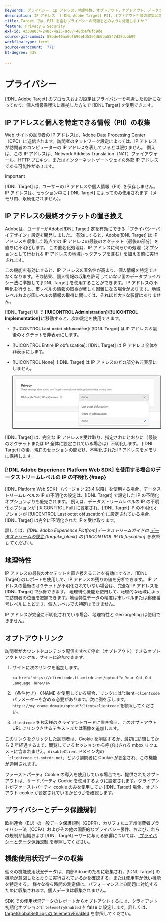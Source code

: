 ```yaml
---
keywords: プライバシー，ip アドレス，地理特性，オプトアウト，オプトアウト，データプライバシー，政府規制，規制，gdpr, ccpa, プライバシー，個人を特定できる情報，PII
description: IP アドレス  [!DNL Adobe Target] PII、オプトアウト手順の収集と取り扱いを含む、適用されるデータプライバシー法に準拠する方法を説明します。
title: Target では、PII を含むプライバシーの問題をどのように処理しますか？
feature: Privacy & Security
exl-id: 4330e034-2483-4a25-9c87-48dbef6fc9de
source-git-commit: 88bde40aa6dfb96e1d53e4db6ba5547d38dbbb99
workflow-type: tm+mt
source-wordcount: '771'
ht-degree: 43%

---
```


# プライバシー

[!DNL Adobe Target] のプロセスおよび設定はプライバシーを考慮した設計になっており、個人情報保護法に準拠した方法で [!DNL Target] を使用できます。

## IP アドレスと個人を特定できる情報（PII）の収集

Web サイトの訪問者の IP アドレスは、Adobe Data Processing Center（DPC）に送信されます。訪問者のネットワーク設定によっては、IP アドレスが訪問者のコンピューターの IP アドレスを表しているとは限りません。 例えば、この IP アドレスは、Network Address Translation（NAT）ファイアウォール、HTTP プロキシ、またはインターネットゲートウェイの外部 IP アドレスである可能性があります。

>[!IMPORTANT]
>
>[!DNL Target] は、ユーザーの IP アドレスや個人情報（PII）を保存しません。 IP アドレスは、セッション中に [!DNL Target] によってのみ使用されます（メモリ内、永続化されません）。

## IP アドレスの最終オクテットの置き換え

Adobeは、ユーザーがAdobe[!DNL Target] 定を有効にできる「プライバシーバイデザイン」設定を開発しました。 有効にすると、Adobe[!DNL Target] は IP アドレスを収集した時点での IP アドレスの最後のオクテット（最後の部分）を直ちに不明化します。 この匿名化処理は、IP アドレスに何らかの処理（オプションとして行われる IP アドレスの地域ルックアップを含む）を加える前に実行されます。

この機能を有効にすると、IP アドレスの匿名性が高まり、個人情報を特定できなくなります。その結果、個人情報の収集を許可していない国のデータプライバシー法に準拠して [!DNL Target] を使用することができます。 IP アドレスの不明化を行うと、市レベルの情報の取得が著しく困難になる場合があります。地域レベルおよび国レベルの情報の取得に関しては、それほど大きな影響はありません。

[!DNL Target] UI で **[!UICONTROL Administration]**/**[!UICONTROL Implementation]** に移動すると、次の設定を使用できます。

* [!UICONTROL Last octet obfuscation]: [!DNL Target] は IP アドレスの最後のオクテットを非表示にします。
* [!UICONTROL Entire IP obfuscation]: [!DNL Target] は IP アドレス全体を非表示にします。
* [!UICONTROL None]: [!DNL Target] は IP アドレスのどの部分も非表示にしません。

  ![obfuscate-ip-options](assets/obfuscate-ip.png)

[!DNL Target] は、完全な IP アドレスを受け取り、指定されたとおりに（最後のオクテットまたは IP 全体に設定されている場合は）不明化します。 [!DNL Target] の後、現在のセッションの間だけ、不明化された IP アドレスをメモリに保持します。

### [!DNL Adobe Experience Platform Web SDK] を使用する場合のデータストリームレベルの IP の不明化 {#aep}

[!DNL Platform Web SDK] （バージョン 23.4 以降）を使用する場合、データストリームレベルの IP の不明化の設定は、[!DNL Target] で設定した IP の不明化オプションよりも優先されます。 例えば、データストリームレベルの IP の不明化オプションが [!UICONTROL Full] に設定され、[!DNL Target] IP の不明化オプションが [!UICONTROL Last octet obfuscation] に設定されている場合、[!DNL Target] は完全に不明化された IP を受け取ります。

詳しくは、*[!DNL Adobe Experience Platfrom]データストリームガイドの [ データストリームの設定 ](https://experienceleague.adobe.com/docs/experience-platform/datastreams/configure.html?lang=ja){target=_blank} の [!UICONTROL IP Obfuscation] を参照してください*。

## 地理特性

IP アドレスの最後のオクテットを置き換えることを有効にすると、[!DNL Target] のレポートを使用して、IP アドレスの残りの値を分析できます。 IP アドレスの最後のオクテットが不明化されていない場合は、完全な IP アドレスを [!DNL Target] で分析できます。 地理特性機能を使用して、地理的な地域によって訪問者の位置を把握できます。地理特性データの精度は市レベルまたは郵便番号レベルにとどまり、個人レベルでの特定はできません。

IP アドレスが完全に不明化されている場合、地理特性と Geotargeting は使用できません。

## オプトアウトリンク

訪問者がカウントやコンテンツ配信をすべて停止（オプトアウト）できるオプトアウトリンクを、サイトに追加できます。

1. サイトに次のリンクを追加します。

   `<a href="https://clientcode.tt.omtrdc.net/optout"> Your Opt Out Language Here</a>`

1. （条件付き） CNAME を使用している場合、リンクには&quot;client=`clientcode` パラメーターを含める必要があります。次に例を示します。
   `https://my.cname.domain/optout?client=clientcode` を参照してください。

1. `clientcode` をお客様のクライアントコードに置き換え、このオプトアウト URL にリンクさせるテキストまたは画像を追加します。

このリンクをクリックした訪問者は、Cookie を削除するか、最初に訪問してから 2 年経過するまで、閲覧しているセッションから呼び出される mbox リクエストに含まれません。`disableClient` ドメイン内の「`clientcode.tt.omtrdc.net`」という訪問者に Cookie が設定され、この機能が適用されます。

ファーストパーティ Cookie の導入を使用している場合でも、提供されたオプトアウトは、サードパーティ Cookie を使用するように設定されます。クライアントがファーストパーティ cookie のみを使用してい [!DNL Target] 場合、オプトアウト cookie が設定されているかどうかを確認します。

## プライバシーとデータ保護規制

欧州連合（EU）の一般データ保護規則（GDPR）、カリフォルニア州消費者プライバシー法（CCPA）およびその他の国際的なプライバシー要件、およびこれらの規制が組織および [!DNL Target] ーザーに与える影響については、[ プライバシーとデータ保護規制 ](/help/dev/before-implement/privacy/cmp-privacy-and-general-data-protection-regulation.md) を参照してください。

## 機能使用状況データの収集

個々の機能使用状況データは、内部Adobeのために収集され、[!DNL Target] の機能が意図したとおりに実行されているかを確認する、または使用率が低い機能を特定する。 様々な待ち時間の測定値は、パフォーマンス上の問題に対処するために収集されます。個人データは収集されません。 

SDK での使用状況データのレポートからオプトアウトするには、クライアント初期化オプションで `telemetryEnabled` を false に設定します。詳しくは、[targetGlobalSettings の telemetryEnabled](/help/dev/implement/client-side/atjs/atjs-functions/targetglobalsettings.md#telemetryenabled) を参照してください。
